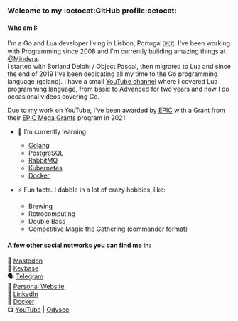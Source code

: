 ### Welcome to my :octocat:GitHub profile:octocat:   

#### Who am I:   
I'm a Go and Lua developer living in Lisbon, Portugal :portugal:. I've been working with Programming since 2008 and I'm currently building amazing things at [@Mindera](https://github.com/Mindera).   
I started with Borland Delphi / Object Pascal, then migrated to Lua and since the end of 2019 I've been dedicating all my time to the Go programming language (golang). I have a small [YouTube channel](https://www.youtube.com/gliderspace) where I covered Lua programming language, from basic to Advanced for two years and now I do occasional videos covering Go.

Due to my work on YouTube, I've been awarded by [EPIC](https://www.epicgames.com/) with a Grant from their [EPIC Mega Grants](https://www.unrealengine.com/en-US/megagrants) program in 2021.


- 🌱 I’m currently learning:
  - [Golang](https://golang.org)
  - [PostgreSQL](https://www.postgresql.org/)
  - [RabbitMQ](https://www.rabbitmq.com/)
  - [Kubernetes](https://kubernetes.io/pt/)
  - [Docker](https://www.docker.com/)

- ⚡ Fun facts. I dabble in a lot of crazy hobbies, like:
  - Brewing
  - Retrocomputing
  - Double Bass
  - Competitive Magic the Gathering (commander format)

#### A few other social networks you can find me in:   
:elephant: [Mastodon](https://mastodon.technology/@gustavohmsilva)   
:busts_in_silhouette: [Keybase](https://keybase.io/gushmsilva)   
:speaking_head: [Telegram](https://t.me/gustavohmsilva)   
:pencil: [Personal Website](https://gustavohmsilva.dev/)   
:briefcase: [LinkedIn](https://www.linkedin.com/in/gustavohmsilva/)   
:whale2: [Docker](https://hub.docker.com/u/gustavohmsilva)   
:tv: [YouTube](https://www.youtube.com/gliderspace) | [Odysee](https://odysee.com/@gliderspace:d)
